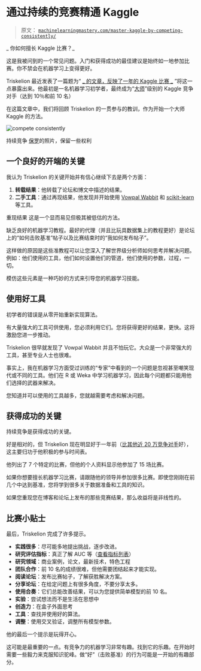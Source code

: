 # 通过持续的竞赛精通 Kaggle

> 原文： [`machinelearningmastery.com/master-kaggle-by-competing-consistently/`](https://machinelearningmastery.com/master-kaggle-by-competing-consistently/)

_ 你如何擅长 Kaggle 比赛？_

这是我被问到的一个常见问题。入门和获得成功的最佳建议是始终如一地参加比赛。你不禁会在机器学习上变得更好。

Triskelion 最近发表了一篇题为“ [_ 的文章，反映了一年的 Kaggle 比赛 _](http://mlwave.com/reflecting-back-on-one-year-of-kaggle-contests/) ”将这一点暴露出来。他最初是一名机器学习初学者，最终成为“[大师](https://www.kaggle.com/users/114978/triskelion)”级别的 Kaggle 竞争对手（达到 10％和前 10 名）

在这篇文章中，我们将回顾 Triskelion 的一贯参与的教训，作为开始一个大师 Kaggle 的方法。

![compete consistently](https://3qeqpr26caki16dnhd19sv6by6v-wpengine.netdna-ssl.com/wp-content/uploads/2014/08/compete-consistently.jpg)

持续竞争
[保罗](https://www.flickr.com/photos/vegaseddie/3309218023)的照片，保留一些权利

## 一个良好的开端的关键

我认为 Triskelion 的关键开始并有信心继续下去是两个方面：

1.  **转载结果**：他转载了论坛和博文中描述的结果。
2.  **二手工具**：通过再现结果，他发现并开始使用 [Vowpal Wabbit](http://hunch.net/~vw/) 和 [scikit-learn](http://machinelearningmastery.com/a-gentle-introduction-to-scikit-learn-a-python-machine-learning-library/ "A Gentle Introduction to Scikit-Learn: A Python Machine Learning Library") 等工具。

重现结果
这是一个显而易见但极其被低估的方法。

缺乏良好的机器学习教程。最好的代理（并且比玩具数据集上的教程更好）是论坛上的“如何击败基准”帖子以及比赛结束时的“我如何发布帖子”。

这样做的原因是这些准教程可以让您深入了解世界级分析师如何思考并解决问题。例如：他们使用的工具，他们如何设置他们的管道，他们使用的参数，过程，一切。

模仿这些元素是一种巧妙的方式来引导您的机器学习技能。

## 使用好工具

初学者的错误是从零开始重新实现算法。

有大量强大的工具可供使用，您必须利用它们。您将获得更好的结果，更快。这将激励您进一步推动。

Triskelion 很早就发现了 Vowpal Wabbit 并且不怕玩它。大众是一个非常强大的工具，甚至专业人士也很难。

事实上，我在机器学习方面受过训练的“专家”中看到的一个问题是忽视甚至嘲笑现代或不同的工具。他们在 R 或 Weka 中学习机器学习，因此每个问题都只能用他们选择的武器来解决。

您知道并可以使用的工具越多，您就越需要考虑和解决问题。

## 获得成功的关键

持续竞争是获得成功的关键。

好是相对的，但 Triskelion 现在明显好于一年前（[比其他近 20 万竞争对手](https://www.kaggle.com/users/114978/triskelion)好），这主要归功于他积极的参与时间表。

他列出了 7 个特定的比赛，但他的个人资料显示他参加了 15 场比赛。

如果你想要擅长机器学习比赛，请跟随他的领导并参加很多比赛。即使您刚刚在前几个中达到基准，您将学到很多关于数据准备和工具的知识。

如果您重现您在博客和论坛上发布的那些竞赛结果，那么收益将是非线性的。

## 比赛小贴士

最后，Triskelion 完成了许多提示。

*   **实践很多**：尽可能多地提出挑战，逐步改进。
*   **研究评估指标**：真正了解 AUC 等（[查看指标列表](https://www.Kaggle.com/wiki/Metrics)）
*   **研究领域**：商业案例，论文，最新技术，特色工程
*   **团队合作**：前 10 名的成绩很难，但他需要团结起来才能实现。
*   **阅读论坛**：发布比赛帖子，了解获胜解决方案。
*   **分享论坛**：在给定问题上有很多角度，不要分享太多。
*   **使用合奏**：它们总能改善结果，可以为您提供简单模型的前 10 名。
*   **实验**：尝试想法而不是生活在思想中
*   **创造力**：在盒子外面思考
*   **工具**：查找并使用好的算法。
*   **调整**：使用交叉验证，调整所有模型参数。

他的最后一个提示是玩得开心。

这可能是最重要的一点。有竞争力的机器学习非常有趣。找到它的乐趣。在开始时需要一些毅力来克服知识驼峰。做“好”（击败基准）的行为可能是一开始的有趣部分。